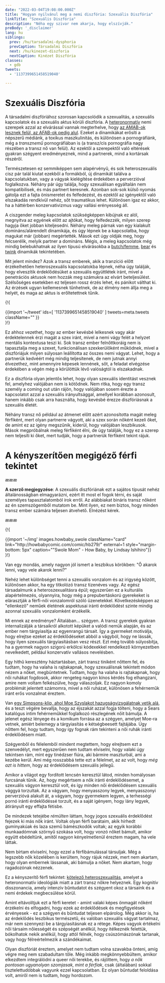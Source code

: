 ```yaml
---
date: "2022-03-04T19:08:00.000Z"
title: "Hogyan nyilvánul meg a nemi diszfória: Szexuális Diszfória"
linkTitle: "Szexuális Diszfória"
description: "Néha egy szivar nem akarja, hogy elszívják."
preBody: '_disclaimer'
lang: hu
siblings:
  prev: /hu/tarsadalmi-dysphoria
  prevCaption: Társadalmi Diszfória
  next: /hu/kinezet-diszforia
  nextCaption: Kinézet Diszfória
classes:
  - gdb
tweets:
  - '1137399651458519040'

---
```


# Szexuális Diszfória

A társadalmi diszfóriához szorosan kapcsolódik a szexualitás, a szexuális kapcsolatok és a szexuális aktus körüli diszfória. A [heteronormatív](https://hu.wikipedia.org/wiki/Heteronormativit%C3%A1s) nemi szerepek azzal az elvárással vannak megterhelve, hogy [az AMAB-ok lesznek felül, az AFAB-ok pedig alul](https://hu.wikipedia.org/wiki/Top_%C3%A9s_bottom_a_szexben). Ezeket a dinamikákat erősíti a népszerű médiánk, a toxikus maszkulinitás, és különösen a pornográfiánk, még a *transznemű* pornográfiában is (a transz/cis pornográfia nagy részében a transz nő van felül). Az ezektől a szerepektől való eltérések gyakran szégyent eredményeznek, mind a partnerek, mind a kortársak részéről.

Természetesen ez semmiképpen sem alapérvényû, és sok heteroszexuális cisz pár talál kiutat ezekből a formákból, új dinamikát találva a kapcsolatukban, vagy a vágyak kielégítése érdekében a perverzióval foglalkozva. Néhány pár úgy találja, hogy szexuálisan egyáltalán nem kompatibilisek, és más partnert keresnek. Azonban sok-sok külső nyomás gátolja ezt a fajta önismeretet és felfedezést, és ezektől az igényektől való elszakadás rendkívül nehéz, sőt traumatikus lehet. Különösen igaz ez akkor, ha a háttérben konzervativizmus vagy vallási erényesség áll.

A ciszgender meleg kapcsolatok szükségképpen kibújnak ez alól, megnyitva az egyének előtt az ajtókat, hogy felfedezzék, milyen szerep hagyja őket jobban kiteljesedni. Néhány meleg párnak van egy kialakult domináns/alárendelt dinamikája, és úgy lépnek be a kapcsolatba, hogy magukat már (jobban) megértették. Mások ezt úgy oldják meg, hogy felcserélik, melyik partner a domináns. Mégis, a meleg kapcsolatok még mindig belebukhatnak az ilyen típusú elvárásokba a [butch/femme](https://en.wikipedia.org/wiki/Butch_and_femme), [bear](https://en.wikipedia.org/wiki/Bear_(gay_culture)) és [twink](https://en.wikipedia.org/wiki/Twink_(gay_slang)) dinamikák tekintetében.

Mit jelent mindez? Azok a transz emberek, akik a tranzíció előtt érzékelhetően heteroszexuális kapcsolatokba lépnek, néha úgy találják, hogy elveszítik érdeklődésüket a szexuális együttlétek iránt, mivel a penetrációs aktusok nem hozzák meg számukra az elvárt beteljesülést. Szélsőséges esetekben ez teljesen rossz érzés lehet, és pánikot válthat ki. Az érzések ugyan kellemesnek tűnhetnek, de az élmény nem állja meg a helyét, és maga az aktus is erőltetettnek tűnik.

{!{ <div class="gutter">{{import '~/tweet' ids=[
    '1137399651458519040'
] tweets=meta.tweets className="" }}</div> }!}

Ez ahhoz vezethet, hogy az ember kevésbé lelkesnek vagy akár érdektelennek érzi magát a szex iránt, mivel a nemi vágy felét a helyzet mentális kontextusa teszi ki. Sok transz ember felnőttkoráig nem is tapasztalja meg a szexet, funkcionálisan szexkerülőként működnek, mivel a diszfóriájuk milyen súlyosan leállította az összes nemi vágyat. Lehet, hogy a partnerük kedvéért még mindig teljesítenek, de nem jutnak annyi élvezethez, mint amennyire képesek lennének, sőt, a feladat elvégzése érdekében a végén még a körülöttük lévő valóságtól is elszakadnak.

Ez a diszfória olyan jelentős lehet, hogy olyan szexuális identitást vesznek fel, amelyhez valójában nem is kötődnek. Nem ritka, hogy egy transz személy a coming out után rájön, hogy valójában sosem érezte a kapcsolatot azzal a szexuális irányultsággal, amellyel korábban azonosult, hanem inkább csak arra használta, hogy kevésbé érezze diszfóriásnak a szexuális életét.

Néhány transz nő például az átmenet előtt azért azonosította magát meleg férfiként, mert olyan partnerre vágyott, aki a szex során nőként kezeli őket, de amint ez az igény megszűnik, kiderül, hogy valójában leszbikusok. Mások megpróbálnak meleg férfiként élni, de úgy találják, hogy ez a szerep nem teljesíti ki őket, mert tudják, hogy a partnerük férfiként tekint rájuk.

# A kényszerítően megigéző férfi tekintet

æææ<div class="cw"><p><strong>A szerző megjegyzése</strong>: A szexuális diszfóriának ezt a sajátos típusát nehéz általánosságban elmagyarázni, ezért itt most el fogok térni, és saját személyes tapasztalatomból írok erről. Az alábbiakat bináris transz nőként az én szemszögemből mutatom be. Mint ilyen, ez nem biztos, hogy minden transz ember számára teljesen átvehető. Elnézést kérek.</p></div>æææ

{!{
<div class="gutter flex">
{{import '~/img' images.howbaby_swole className="card" link="http://howbabycomic.com/comic/hb279/" external=1 style="margin-bottom: 5px" caption="&quot;Swole Mom&quot; - How Baby, by Lindsay Ishihiro"}}
</div>
}!}

Van egy mondás, amely nagyon jól ismert a leszbikus körökben: "Ő akarok lenni, vagy vele akarok lenni?"

Nehéz lehet különbséget tenni a szexuális vonzalom és az irigység között, különösen akkor, ha egy titkolózó transz tizenéves vagy. Az egész társadalmunk a heteroszexualitásra épül; egyszerűen ez a kulturális alapértelmezés, olyannyira, hogy még a prepubertáskorú gyerekeket is elárasztják a férfi-női vonzalomról szóló üzenetekkel. Következésképpen az "ellenkező" neműek életének aspektusai iránti érdeklődést szinte mindig azonnal szexuális vonzalomként érzékelik.

Mi ennek az eredménye? Általában... szégyen. A transz gyerekek gyakran internalizálják a társaikról alkotott képüket a valódi nemük alapján, és az ember nem tárgyiasítja az egyenrangú társait. Így a gyermeket motiválja, hogy elrejtse ezeket az érdeklődéseket abból a vágyból, hogy ne lássák, hogy ilyen szexuális tárgyiasításban vesz részt. Ezt még tovább súlyosbítja, ha a gyermek nagyon szigorú erkölcsi kódexekkel rendelkező környezetben nevelkedett, például konzervatív vallásos nevelésben.

Egy hithû keresztény háztartásban, zárt transz tiniként nőttem fel, és tudtam, hogy ha valaha is rajtakapnak, hogy szexuálisnak tekintett módon nézem a nőket, megbüntetnek. Tudtam, hogy ha valaha is rajtakapnak, hogy női ruhákat fogdosok, akkor rengeteg nagyon kínos kérdés fog elhangzani, amire nem voltam felkészülve, hogy válaszoljak. Ez nagyon komoly problémát jelentett számomra, mivel a női ruházat, különösen a fehérneműk iránt erős vonzalmat éreztem.

Van [egy Simpsons-klip, ahol Moe Szyslakot hazugságvizsgálatnak vetik alá](https://www.youtube.com/watch?v=iQGwrK_yDEg), és a teszt végére bevallja, hogy az éjszakát azzal fogja tölteni, hogy a Sears katalógus intim fehérneműkkel foglalkozó részlegének nőit bámulja. A jelenet egész lényege és a komikum forrása az a szégyen, amelyet Moe-ra vetnek, amiért belemegy a tárgyiasítás e kétségbeesett fajtájába. Úgy nőttem fel, hogy tudtam, hogy így fognak rám tekinteni a női ruhák iránti érdeklődésem miatt.

Szégyenből és félelemből mindent megtettem, hogy elrejtsem ezt a szenvedélyt, mert egyszerűen nem tudtam elviselni, hogy valaki úgy tekintsen rám, mint egy tinédzser fiúra, aki bármire maszturbál, ami a kezébe kerül. Ami még rosszabbá tette ezt a félelmet, az az volt, hogy *még azt is hittem*, hogy az érdeklődésem szexuális jellegű.

Amikor a világot egy fordított lencsén keresztül látod, minden homályosan furcsának tűnik. Az, hogy megértsem a nők iránti érdeklődésemet, a szexuális vágyon keresztül volt, és így minden női érdeklődésem szexuális vággyá torzultak. Az a vágyam, hogy menyasszony legyek, menyasszonyi perverzióvá alakult át, a vágyam, hogy gyermekem legyen, a terhességi pornó iránti érdeklődéssé torzult, és a saját igényem, hogy lány legyek, átirányult egy effajta fétisbe.

De mindezek tetejébe *rémülten* láttam, hogy jogos szexuális érdeklődést fejezek ki más nők iránt. Voltak olyan férfi barátaim, akik hírhedt guminyakúak és laza szemű bámészkodók voltak; az egyik korábbi munkaadómnak szörnyű szokása volt, hogy vonzó nőket bámult, amikor együtt ebédeltünk, amitől nagyon kényelmetlenül éreztem magam, ha vele láttak.

Nem bírtam elviselni, hogy ezzel a férfibámulással társuljak. Még a legszebb nők közelében is kerültem, hogy rájuk nézzek, mert nem akartam, hogy olyan embernek lássanak, aki bámulja a nőket. Nem akartam, hogy ragadozónak nézzenek.

Ez a kényszerítő férfi tekintet: [kötelező heteroszexualitás](https://en.wikipedia.org/wiki/Compulsory_heterosexuality), amelyet a heteronormatív ideológiák miatt a zárt transz nőkre helyeznek. Egy kognitív disszonancia, amely intenzív bűntudatot és szégyent okoz a társaink és a nemi érdekek megbecsülése körül.

Amint eltávolítjuk ezt a férfi keretet - amint valaki képes önmagát nőként érzékelni és elfogadni, hogy ezek az érdeklődések és megfigyelések érvényesek - ez a szégyen és bűntudat teljesen elpárolog. Még akkor is, ha az érdeklődés leszbikus természetű, és valóban szexuális vágyat tartalmaz, már nem szennyezi be a tárgyiasításnak ez a rétege. Képes vagyok értékelni női társaim nőiességét és szépségét anélkül, hogy ítélkeznék felettük, bókolhatok nekik anélkül, hogy attól félnék, hogy csúszómászónak tartanak, vagy hogy félreértelmezik a szándékaimat.

Olyan diszfóriát éreztem, amelyet nem tudtam volna szavakba önteni, amíg végre meg nem szabadultam tőle. Még inkább megkönnyebbültem, amikor elkezdtem integrálódni a queer női terekbe, és rájöttem, hogy _a nők pontosan ugyanolyan szomjasak, mint a férfiak_, csak (általában) sokkal tisztelettudóbbak vagyunk ezzel kapcsolatban. Ez olyan bűntudat feloldása volt, amiről nem is tudtam, hogy hordozom.
